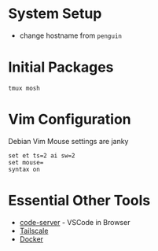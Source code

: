 # System Setup
- change hostname from `penguin`

# Initial Packages 

```
tmux mosh 
```

# Vim Configuration

Debian Vim Mouse settings are janky

```
set et ts=2 ai sw=2
set mouse=
syntax on
```

# Essential Other Tools
- [code-server](https://github.com/coder/code-server) - VSCode in Browser
- [Tailscale](https://tailscale.com)
- [Docker](https://docs.docker.com/engine/install/debian/)
